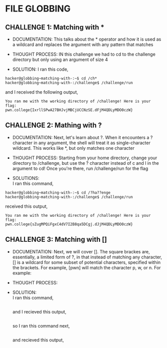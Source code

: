# FILE GLOBBING # 

## CHALLENGE 1: Matching with *

- DOCUMENTATION:
  This talks about the * operator and how it is used as a wildcard and replaces the argument with any pattern that matches
  
- THOUGHT PROCESS:
  IN this challenge we had to cd to the challenge directory but only using an argument of size 4

- SOLUTION:
  I ran this code,
```
hacker@globbing~matching-with-:~$ cd /ch*
hacker@globbing~matching-with-:/challenge$ /challenge/run
```
and I received the following output,

  ```
You ran me with the working directory of /challenge! Here is your flag:
pwn.college{IxrllSPwA27BHJvjMBCjUCCNzSE.dFjM4QDLyMDO0czW}
  ```
## CHALLENGE 2: Mathing with ?

- DOCUMENTATION:
  Next, let's learn about ?. When it encounters a ? character in any argument, the shell will treat it as single-character wildcard. This works like *, but only matches one character
  
- THOUGHT PROCESS:
  Starting from your home directory, change your directory to /challenge, but use the ? character instead of c and l in the argument to cd! Once you're there, run /challenge/run for the flag

- SOLUTIONS:  
  I ran this command,
```
hacker@globbing~matching-with-:~$ cd /?ha??enge
hacker@globbing~matching-with-:/challenge$ /challenge/run

```

  received this output,
  ```
You ran me with the working directory of /challenge! Here is your flag:
pwn.college{sZugMPQiFgxC4dV7I2B8qa5DCgj.dJjM4QDLyMDO0czW}
  ```


## CHALLENGE 3: Matching with [] 

- DOCUMENTATION:
  Next, we will cover []. The square brackes are, essentially, a limited form of ?, in that instead of matching any character, [] is a wildcard for some subset of potential characters, specified within the brackets. For example, [pwn] will match the character p, w, or n. For example:

- THOUGHT PROCESS:
  
  

- SOLUTION:   
I ran this command,
  ```

  ```
  and I recieved this output,
  ```

  ```
  so I ran this command next,
  ```

  ```
  and recieved this output,
  ```   

  ```
